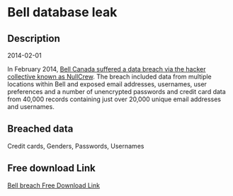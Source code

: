 # Bell database leak

## Description

2014-02-01

In February 2014, <a href="http://news.softpedia.com/news/Hackers-Claim-to-Have-Breached-Bell-Canada-s-Systems-422952.shtml?utm_medium=twitter&utm_source=FredToadster" target="_blank" rel="noopener">Bell Canada suffered a data breach via the hacker collective known as NullCrew</a>. The breach included data from multiple locations within Bell and exposed email addresses, usernames, user preferences and a number of unencrypted passwords and credit card data from 40,000 records containing just over 20,000 unique email addresses and usernames.

## Breached data

Credit cards, Genders, Passwords, Usernames

## Free download Link

[Bell breach Free Download Link](https://link-to.net/1229997/67.55621764804177/dynamic/?r=aHR0cHM6Ly93d3cubWVkaWFmaXJlLmNvbS92aWV3LzJBbjY4dlJKNkpqQ245OC9iZWxsLmNhL2ZpbGU=)